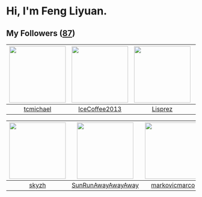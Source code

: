 # Hi, I'm Feng Liyuan.

## My Followers ([87](https://github.com/SunRunAway?tab=followers))

| <img src="https://avatars3.githubusercontent.com/u/1506474?v=4" width="150" height="150" /> | <img src="https://avatars1.githubusercontent.com/u/4661589?v=4" width="150" height="150" /> | <img src="https://avatars0.githubusercontent.com/u/14808551?v=4" width="150" height="150" /> | <img src="https://avatars3.githubusercontent.com/u/15995588?v=4" width="150" height="150" /> |
| :-----------------------------------------------------------------------------------------: | :-----------------------------------------------------------------------------------------: | :------------------------------------------------------------------------------------------: | :------------------------------------------------------------------------------------------: |
|                          [tcmichael](https://github.com/tcmichael)                          |                      [IceCoffee2013](https://github.com/IceCoffee2013)                      |                             [Lisprez](https://github.com/Lisprez)                            |                              [calali](https://github.com/calali)                             |

| <img src="https://avatars1.githubusercontent.com/u/4198311?v=4" width="150" height="150" /> | <img src="https://avatars1.githubusercontent.com/u/51537937?v=4" width="150" height="150" /> | <img src="https://avatars2.githubusercontent.com/u/52882128?v=4" width="150" height="150" /> | <img src="https://avatars0.githubusercontent.com/u/24450527?v=4" width="150" height="150" /> |
| :-----------------------------------------------------------------------------------------: | :------------------------------------------------------------------------------------------: | :------------------------------------------------------------------------------------------: | :------------------------------------------------------------------------------------------: |
|                              [skyzh](https://github.com/skyzh)                              |                  [SunRunAwayAwayAway](https://github.com/SunRunAwayAwayAway)                 |                       [markovicmarco](https://github.com/markovicmarco)                      |                              [e06084](https://github.com/e06084)                             |